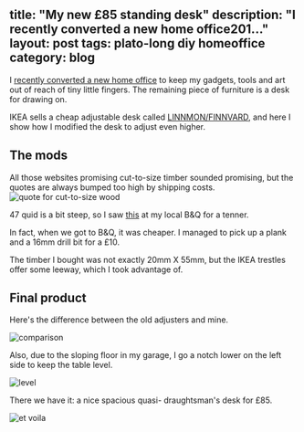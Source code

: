 title: "My new £85 standing desk"
description: "I recently converted a new home office201..."
layout: post
tags: plato-long diy homeoffice
category: blog
---

I [recently converted a new home office](/2016/10/17/my-new-home-office/) to keep my gadgets, tools and art out of reach of tiny little fingers. The remaining piece of furniture is a desk for drawing on.

IKEA sells a cheap adjustable desk called [LINNMON/FINNVARD](http://www.ikea.com/gb/en/products/desks/table-tops-legs/linnmon-finnvard-table-white-spr-09001986/?k=090.019.86), and here I show how I modified the desk to adjust even higher.

## The mods

All those websites promising cut-to-size timber sounded promising, but the quotes are always bumped too high by shipping costs.
![quote for cut-to-size wood](assets/quote-for-cut-to-size-timber.png)


47 quid is a bit steep, so I saw [this](http://www.diy.com/departments/timber-smooth-t19mm-w89mm-l2400mm/249687_BQ.prd) at my local B&Q for a tenner.

In fact, when we got to B&Q, it was cheaper. I managed to pick up a plank and a 16mm drill bit for a £10.

The timber I bought was not exactly 20mm X 55mm, but the IKEA trestles offer some leeway, which I took advantage of.

## Final product

Here's the difference between the old adjusters and mine.

![comparison](assets/comparison-of-extensions.jpg)

Also, due to the sloping floor in my garage, I go a notch lower on the left side to keep the table level.

![level](assets/compensating-for-slope.jpg)

There we have it: a nice spacious quasi- draughtsman's desk for £85.

![et voila](assets/complete.jpg)
